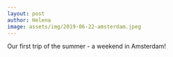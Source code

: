 ```yaml
---
layout: post
author: Helena
image: assets/img/2019-06-22-amsterdam.jpeg
---
```


Our first trip of the summer - a weekend in Amsterdam!
